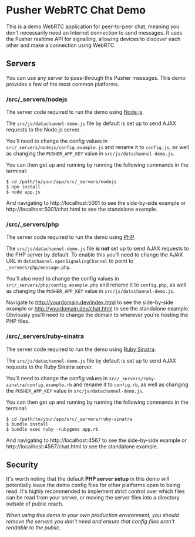 # Pusher WebRTC Chat Demo

This is a demo WebRTC application for peer-to-peer chat, meaning you don't necessarily need an Internet connection to send messages. It uses the Pusher realtime API for signalling, allowing devices to discover each other and make a connection using WebRTC.

## Servers

You can use any server to pass-through the Pusher messages. This demo provides a few of the most common platforms.

### /src/_servers/nodejs

The server code required to run the demo using [Node.js](http://nodejs.org/).

The `src/js/datachannel-demo.js` file by default is set up to send AJAX requests to the Node.js server.

You'll need to change the config values in `src/_servers/nodejs/config.example.js` and rename it to `config.js`, as well as changing the `PUSHER_APP_KEY` value in `src/js/datachannel-demo.js`.

You can then get up and running by running the following commands in the terminal:

```
$ cd /path/to/your/app/src/_servers/nodejs
$ npm install
$ node app.js
```
    
And navigating to http://localhost:5001 to see the side-by-side example or http://localhost:5001/chat.html to see the standalone example.

### /src/_servers/php

The server code required to run the demo using [PHP](http://php.net/).

The `src/js/datachannel-demo.js` file __is not__ set up to send AJAX requests to the PHP server by default. To enable this you'll need to change the AJAX URL in `datachannel.openSignalingChannel` to point to `_servers/php/message.php`.

You'll also need to change the config values in `src/_servers/php/config.example.php` and rename it to `config.php`, as well as changing the `PUSHER_APP_KEY` value in `src/js/datachannel-demo.js`.

Navigate to http://yourdomain.dev/index.html to see the side-by-side example or http://yourdomain.dev/chat.html to see the standalone example. Obviously you'll need to change the domain to wherever you're hosting the PHP files.

### /src/_servers/ruby-sinatra

The server code required to run the demo using [Ruby Sinatra](http://www.sinatrarb.com/).

The `src/js/datachannel-demo.js` file by default is set up to send AJAX requests to the Ruby Sinatra server.

You'll need to change the config values in `src/_servers/ruby-sinatra/config.example.rb` and rename it to `config.rb`, as well as changing the `PUSHER_APP_KEY` value in `src/js/datachannel-demo.js`.

You can then get up and running by running the following commands in the terminal:

```
$ cd /path/to/your/app/src/_servers/ruby-sinatra
$ bundle install
$ bundle exec ruby -rubygems app.rb
```
    
And navigating to http://localhost:4567 to see the side-by-side example or http://localhost:4567/chat.html to see the standalone example.

## Security

It's worth noting that the default __PHP server setup__ in this demo will potentially leave the demo config files for other platforms open to being read. It's highly recommended to implement strict control over which files can be read from your server, or moving the server files into a directory outside of public reach.

_When using this demo in your own production environment, you should remove the servers you don't need and ensure that config files aren't readable to the public._
